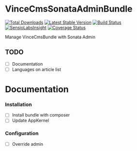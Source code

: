 VinceCmsSonataAdminBundle
=========================

[![Total Downloads](https://poser.pugx.org/vince/cms-sonata-admin-bundle/downloads.png)](https://packagist.org/packages/vince/cms-sonata-admin-bundle)
[![Latest Stable Version](https://poser.pugx.org/vince/cms-sonata-admin-bundle/v/stable.png)](https://packagist.org/packages/vince/cms-sonata-admin-bundle)
[![Build Status](https://travis-ci.org/vincentchalamon/VinceCmsSonataAdminBundle.png?branch=1.0.0)](https://travis-ci.org/vincentchalamon/VinceCmsSonataAdminBundle)
[![SensioLabsInsight](https://insight.sensiolabs.com/projects/ac59862d-c431-4d62-b98e-dfb92f331c68/mini.png)](https://insight.sensiolabs.com/projects/ac59862d-c431-4d62-b98e-dfb92f331c68)
[![Coverage Status](https://coveralls.io/repos/vincentchalamon/VinceCmsSonataAdminBundle/badge.png)](https://coveralls.io/r/vincentchalamon/VinceCmsSonataAdminBundle)

Manage VinceCmsBundle with Sonata Admin

## TODO

- [ ] Documentation
- [ ] Languages on article list

Documentation
=============

### Installation

- [ ] Install bundle with composer
- [ ] Update AppKernel

### Configuration

- [ ] Override admin
